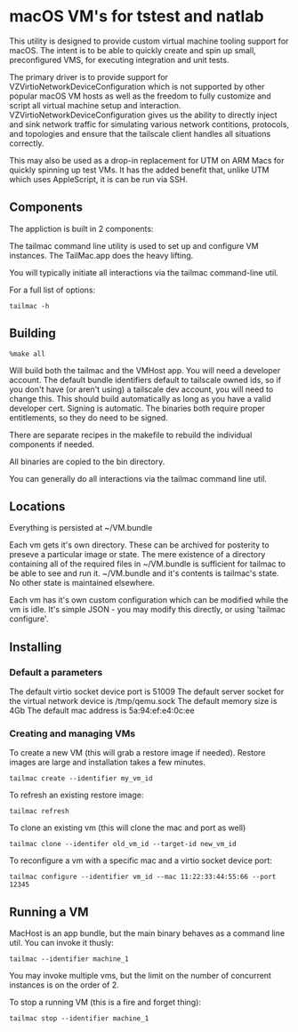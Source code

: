 # macOS VM's for tstest and natlab

This utility is designed to provide custom virtual machine tooling support for macOS.  The intent
is to be able to quickly create and spin up small, preconfigured VMS, for executing integration
and unit tests.

The primary driver is to provide support for VZVirtioNetworkDeviceConfiguration which is not 
supported by other popular macOS VM hosts as well as the freedom to fully customize and script
all virtual machine setup and interaction. VZVirtioNetworkDeviceConfiguration gives us
the ability to directly inject and sink network traffic for simulating various network contitions,
protocols, and topologies and ensure that the tailscale client handles all situations correctly.

This may also be used as a drop-in replacement for UTM on ARM Macs for quickly spinning up 
test VMs.  It has the added benefit that, unlike UTM which uses AppleScript, it is can be run
via SSH.

## Components

The appliction is built in 2 components:

The tailmac command line utility is used to set up and configure VM instances.
The TailMac.app does the heavy lifting.

You will typically initiate all interactions via the tailmac command-line util.

For a full list of options:
```
tailmac -h
```


## Building

```
%make all
```

Will build both the tailmac and the VMHost app.  You will need a developer account.  The default bundle identifiers
default to tailscale owned ids, so if you don't have (or aren't using) a tailscale dev account, you will need to change this.
This should build automatically as long as you have a valid developer cert.  Signing is automatic.  The binaries both
require proper entitlements, so they do need to be signed.

There are separate recipes in the makefile to rebuild the individual components if needed.

All binaries are copied to the bin directory.

You can generally do all interactions via the tailmac command line util.

## Locations

Everything is persisted at ~/VM.bundle

Each vm gets it's own directory.  These can be archived for posterity to preseve a particular image or state.
The mere existence of a directory containing all of the required files in ~/VM.bundle is sufficient for tailmac to 
be able to see and run it.  ~/VM.bundle and it's contents is tailmac's state.  No other state is maintained elsewhere.

Each vm has it's own custom configuration which can be modified while the vm is idle.  It's simple JSON - you may
modify this directly, or using 'tailmac configure'.

## Installing

### Default a parameters

The default virtio socket device port is 51009
The default server socket for the virtual network device is /tmp/qemu.sock
The default memory size is 4Gb
The default mac address is 5a:94:ef:e4:0c:ee

### Creating and managing VMs

To create a new VM (this will grab a restore image if needed).  Restore images are large and installation takes a few minutes.
```
tailmac create --identifier my_vm_id
```

To refresh an existing restore image:
```
tailmac refresh
```

To clone an existing vm (this will clone the mac and port as well)
```
tailmac clone --identifer old_vm_id --target-id new_vm_id
```

To reconfigure a vm with a specific mac and a virtio socket device port:
```
tailmac configure --identifier vm_id --mac 11:22:33:44:55:66 --port 12345
```

## Running a VM

MacHost is an app bundle, but the main binary behaves as a command line util.  You can invoke it
thusly:

```
tailmac --identifier machine_1
 ```

 You may invoke multiple vms, but the limit on the number of concurrent instances is on the order of 2.

 To stop a running VM (this is a fire and forget thing):

 ```
 tailmac stop --identifier machine_1
 ```

